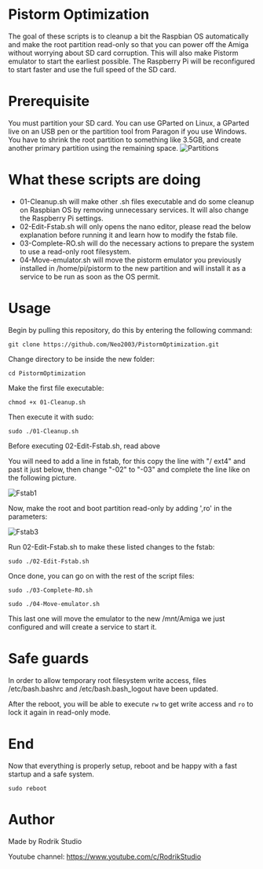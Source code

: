 # Pistorm Optimization

The goal of these scripts is to cleanup a bit the Raspbian OS automatically and make the root partition read-only so that you can power off the Amiga without worrying about SD card corruption. This will also make Pistorm emulator to start the earliest possible.
The Raspberry Pi will be reconfigured to start faster and use the full speed of the SD card.

# Prerequisite

You must partition your SD card. You can use GParted on Linux, a GParted live on an USB pen or the partition tool from Paragon if you use Windows.
You have to shrink the root partition to something like 3.5GB, and create another primary partition using the remaining space.
![Partitions](https://user-images.githubusercontent.com/28825/118687251-1618bf80-b805-11eb-9142-072d5efb29bd.png)

# What these scripts are doing

* 01-Cleanup.sh will make other .sh files executable and do some cleanup on Raspbian OS by removing unnecessary services. It will also change the Raspberry Pi settings.
* 02-Edit-Fstab.sh will only opens the nano editor, please read the below explanation before running it and learn how to modify the fstab file.
* 03-Complete-RO.sh will do the necessary actions to prepare the system to use a read-only root filesystem.
* 04-Move-emulator.sh will move the pistorm emulator you previously installed in /home/pi/pistorm to the new partition and will install it as a service to be run as soon as the OS permit.

# Usage 

Begin by pulling this repository, do this by entering the following command:

`git clone https://github.com/Neo2003/PistormOptimization.git`

Change directory to be inside the new folder:

`cd PistormOptimization`

Make the first file executable:

`chmod +x 01-Cleanup.sh`

Then execute it with sudo:

`sudo ./01-Cleanup.sh`

Before executing 02-Edit-Fstab.sh, read above

You will need to add a line in fstab, for this copy the line with "/    ext4" and past it just below, then change "-02" to "-03" and complete the line like on the following picture.


![Fstab1](https://user-images.githubusercontent.com/28825/118681842-32662d80-b800-11eb-8fd6-ba336a1b81d2.png)

Now, make the root and boot partition read-only by adding ',ro' in the parameters:

![Fstab3](https://user-images.githubusercontent.com/28825/118725685-8db01400-b830-11eb-9024-615a7491c24c.png)

Run 02-Edit-Fstab.sh to make these listed changes to the fstab:

`sudo ./02-Edit-Fstab.sh`

Once done, you can go on with the rest of the script files:

`sudo ./03-Complete-RO.sh`

`sudo ./04-Move-emulator.sh`

This last one will move the emulator to the new /mnt/Amiga we just configured and will create a service to start it.

# Safe guards

In order to allow temporary root filesystem write access, files /etc/bash.bashrc and /etc/bash.bash_logout have been updated.

After the reboot, you will be able to execute `rw` to get write access and `ro` to lock it again in read-only mode.

# End

Now that everything is properly setup, reboot and be happy with a fast startup and a safe system.

`sudo reboot`

# Author

Made by Rodrik Studio

Youtube channel: https://www.youtube.com/c/RodrikStudio
